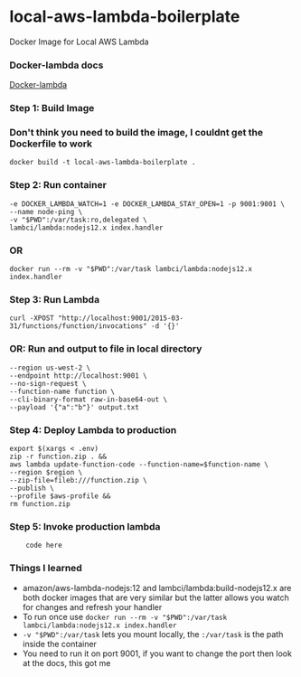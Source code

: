 # local-aws-lambda-boilerplate
Docker Image for Local AWS Lambda

### Docker-lambda docs
[Docker-lambda](https://github.com/lambci/docker-lambda "Github link to docker-lambda")

### Step 1: Build Image
### Don't think you need to build the image, I couldnt get the Dockerfile to work
```docker build -t local-aws-lambda-boilerplate .```

### Step 2: Run container
```docker run --rm \
-e DOCKER_LAMBDA_WATCH=1 -e DOCKER_LAMBDA_STAY_OPEN=1 -p 9001:9001 \
--name node-ping \
-v "$PWD":/var/task:ro,delegated \
lambci/lambda:nodejs12.x index.handler
```
### OR
```docker run --rm -v "$PWD":/var/task lambci/lambda:nodejs12.x index.handler```

### Step 3: Run Lambda
```curl -XPOST "http://localhost:9001/2015-03-31/functions/function/invocations" -d '{}'```

### OR: Run and output to file in local directory
```aws lambda invoke \
--region us-west-2 \
--endpoint http://localhost:9001 \
--no-sign-request \
--function-name function \
--cli-binary-format raw-in-base64-out \
--payload '{"a":"b"}' output.txt
```

### Step 4: Deploy Lambda to production
```
export $(xargs < .env)
zip -r function.zip . &&
aws lambda update-function-code --function-name=$function-name \
--region $region \
--zip-file=fileb:///function.zip \
--publish \
--profile $aws-profile &&
rm function.zip
```

### Step 5: Invoke production lambda
```
    code here
```

### Things I learned
* amazon/aws-lambda-nodejs:12 and lambci/lambda:build-nodejs12.x are both docker images that are very similar but the latter allows you watch for changes and refresh your handler
* To run once use ```docker run --rm -v "$PWD":/var/task lambci/lambda:nodejs12.x index.handler```
* ```-v "$PWD":/var/task``` lets you mount locally, the ```:/var/task``` is the path inside the container
* You need to run it on port 9001, if you want to change the port then look at the docs, this got me
